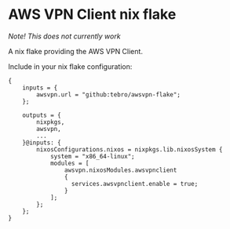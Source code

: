 # AWS VPN Client nix flake

*Note! This does not currently work*

A nix flake providing the AWS VPN Client.

Include in your nix flake configuration:

```
{
    inputs = {
        awsvpn.url = "github:tebro/awsvpn-flake";
    };
    
    outputs = {
        nixpkgs,
        awsvpn,
        ...
    }@inputs: {
        nixosConfigurations.nixos = nixpkgs.lib.nixosSystem {
            system = "x86_64-linux";
            modules = [
                awsvpn.nixosModules.awsvpnclient
                {
                  services.awsvpnclient.enable = true;
                }
            ];
        };
    };
}
```

